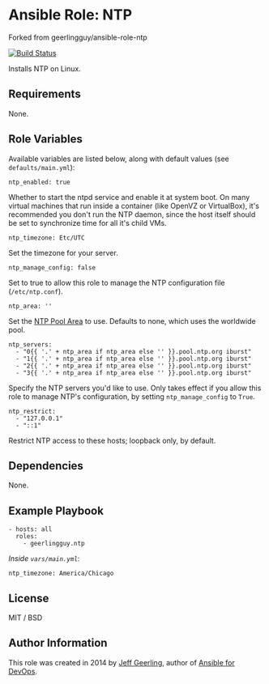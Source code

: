 # Ansible Role: NTP

Forked from geerlingguy/ansible-role-ntp

[![Build Status](https://travis-ci.org/geerlingguy/ansible-role-ntp.svg?branch=master)](https://travis-ci.org/geerlingguy/ansible-role-ntp)

Installs NTP on Linux.

## Requirements

None.

## Role Variables

Available variables are listed below, along with default values (see `defaults/main.yml`):

    ntp_enabled: true

Whether to start the ntpd service and enable it at system boot. On many virtual machines that run inside a container (like OpenVZ or VirtualBox), it's recommended you don't run the NTP daemon, since the host itself should be set to synchronize time for all it's child VMs.

    ntp_timezone: Etc/UTC

Set the timezone for your server.

    ntp_manage_config: false

Set to true to allow this role to manage the NTP configuration file (`/etc/ntp.conf`).

    ntp_area: ''

Set the [NTP Pool Area](http://support.ntp.org/bin/view/Servers/NTPPoolServers) to use. Defaults to none, which uses the worldwide pool.

    ntp_servers:
      - "0{{ '.' + ntp_area if ntp_area else '' }}.pool.ntp.org iburst"
      - "1{{ '.' + ntp_area if ntp_area else '' }}.pool.ntp.org iburst"
      - "2{{ '.' + ntp_area if ntp_area else '' }}.pool.ntp.org iburst"
      - "3{{ '.' + ntp_area if ntp_area else '' }}.pool.ntp.org iburst"

Specify the NTP servers you'd like to use. Only takes effect if you allow this role to manage NTP's configuration, by setting `ntp_manage_config` to `True`.

    ntp_restrict:
      - "127.0.0.1"
      - "::1"

Restrict NTP access to these hosts; loopback only, by default.

## Dependencies

None.

## Example Playbook

    - hosts: all
      roles:
        - geerlingguy.ntp

*Inside `vars/main.yml`*:

    ntp_timezone: America/Chicago

## License

MIT / BSD

## Author Information

This role was created in 2014 by [Jeff Geerling](https://www.jeffgeerling.com/), author of [Ansible for DevOps](https://www.ansiblefordevops.com/).
